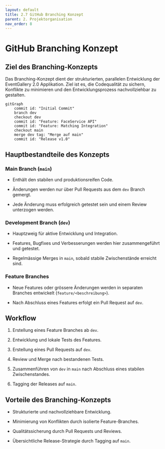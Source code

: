 ```yaml
---
layout: default
title: 2.7 GitHub Branching Konzept
parent: 2. Projektorganisation
nav_order: 8
---
```

# GitHub Branching Konzept

## Ziel des Branching-Konzepts

Das Branching-Konzept dient der strukturierten, parallelen Entwicklung der EventGallery 2.0 Applikation. Ziel ist es, die Codequalität zu sichern, Konflikte zu minimieren und den Entwicklungsprozess nachvollziehbar zu gestalten.

```mermaid
gitGraph
    commit id: "Initial Commit"
    branch dev
    checkout dev
    commit id: "Feature: FaceService API"
    commit id: "Feature: Matching Integration"
    checkout main
    merge dev tag: "Merge auf main"
    commit id: "Release v1.0"
```
## Hauptbestandteile des Konzepts

### Main Branch (`main`)

- Enthält den stabilen und produktionsreifen Code.
    
- Änderungen werden nur über Pull Requests aus dem `dev` Branch gemergt.
    
- Jede Änderung muss erfolgreich getestet sein und einem Review unterzogen werden.
    

### Development Branch (`dev`)

- Hauptzweig für aktive Entwicklung und Integration.
    
- Features, Bugfixes und Verbesserungen werden hier zusammengeführt und getestet.
    
- Regelmässige Merges in `main`, sobald stabile Zwischenstände erreicht sind.
    

### Feature Branches

- Neue Features oder grössere Änderungen werden in separaten Branches entwickelt (`feature/<beschreibung>`).
    
- Nach Abschluss eines Features erfolgt ein Pull Request auf `dev`.
    

## Workflow

1. Erstellung eines Feature Branches ab `dev`.
    
2. Entwicklung und lokale Tests des Features.
    
3. Erstellung eines Pull Requests auf `dev`.
    
4. Review und Merge nach bestandenen Tests.
    
5. Zusammenführen von `dev` in `main` nach Abschluss eines stabilen Zwischenstandes.
    
6. Tagging der Releases auf `main`.
    

## Vorteile des Branching-Konzepts

- Strukturierte und nachvollziehbare Entwicklung.
    
- Minimierung von Konflikten durch isolierte Feature-Branches.
    
- Qualitätssicherung durch Pull Requests und Reviews.
    
- Übersichtliche Release-Strategie durch Tagging auf `main`.